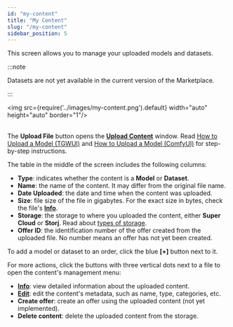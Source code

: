 ```yaml
---
id: "my-content"
title: "My Content"
slug: "/my-content"
sidebar_position: 5
---
```


This screen allows you to manage your uploaded models and datasets.

:::note

Datasets are not yet available in the current version of the Marketplace.

:::

<img src={require('../images/my-content.png').default} width="auto" height="auto" border="1"/>
<br/>
<br/>

The **Upload File** button opens the [**Upload Content**](/marketplace/my-content/upload-content) window. Read [How to Upload a Model (TGWUI)](/marketplace/guides/upload-tgwui) and [How to Upload a Model (ComfyUI)](/marketplace/guides/upload-comfyui) for step-by-step instructions.

The table in the middle of the screen includes the following columns:

- **Type**: indicates whether the content is a **Model** or **Dataset**.
- **Name**: the name of the content. It may differ from the original file name.
- **Date Uploaded**: the date and time when the content was uploaded.
- **Size**: file size of the file in gigabytes. For the exact size in bytes, check the file's [**Info**](/marketplace/my-content/info).
- **Storage**: the storage to where you uploaded the content, either **Super Cloud** or **Storj**. Read about [types of storage](/marketplace/account/web3#storage).
- **Offer ID**: the identification number of the offer created from the uploaded file. No number means an offer has not yet been created.

To add a model or dataset to an order, click the blue **[+]** button next to it.

For more actions, click the buttons with three vertical dots next to a file to open the content's management menu:

- [**Info**](/marketplace/my-content/info): view detailed information about the uploaded content.
- [**Edit**](/marketplace/my-content/edit-content): edit the content's metadata, such as name, type, categories, etc.
- **Create offer**: create an offer using the uploaded content (not yet implemented).
- **Delete content**: delete the uploaded content from the storage.